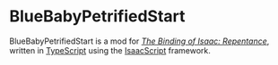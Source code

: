 # BlueBabyPetrifiedStart

BlueBabyPetrifiedStart is a mod for *[The Binding of Isaac: Repentance](https://store.steampowered.com/app/1426300/The_Binding_of_Isaac_Repentance/)*, written in [TypeScript](https://www.typescriptlang.org/) using the [IsaacScript](https://isaacscript.github.io/) framework.
